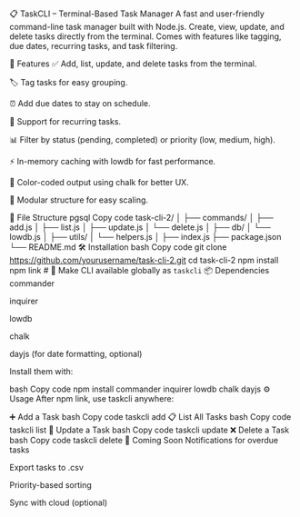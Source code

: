 📋 TaskCLI – Terminal-Based Task Manager
A fast and user-friendly command-line task manager built with Node.js. Create, view, update, and delete tasks directly from the terminal. Comes with features like tagging, due dates, recurring tasks, and task filtering.

🚀 Features
✅ Add, list, update, and delete tasks from the terminal.

🏷️ Tag tasks for easy grouping.

⏰ Add due dates to stay on schedule.

🔁 Support for recurring tasks.

📊 Filter by status (pending, completed) or priority (low, medium, high).

⚡ In-memory caching with lowdb for fast performance.

🌈 Color-coded output using chalk for better UX.

🧩 Modular structure for easy scaling.

📁 File Structure
pgsql
Copy code
task-cli-2/
│
├── commands/
│   ├── add.js
│   ├── list.js
│   ├── update.js
│   └── delete.js
│
├── db/
│   └── lowdb.js
│
├── utils/
│   └── helpers.js
│
├── index.js
├── package.json
└── README.md
🛠️ Installation
bash
Copy code
git clone https://github.com/yourusername/task-cli-2.git
cd task-cli-2
npm install
npm link # 🔗 Make CLI available globally as `taskcli`
📦 Dependencies
commander

inquirer

lowdb

chalk

dayjs (for date formatting, optional)

Install them with:

bash
Copy code
npm install commander inquirer lowdb chalk dayjs
⚙️ Usage
After npm link, use taskcli anywhere:

➕ Add a Task
bash
Copy code
taskcli add
📋 List All Tasks
bash
Copy code
taskcli list
🔁 Update a Task
bash
Copy code
taskcli update
❌ Delete a Task
bash
Copy code
taskcli delete
📌 Coming Soon
Notifications for overdue tasks

Export tasks to .csv

Priority-based sorting

Sync with cloud (optional)

